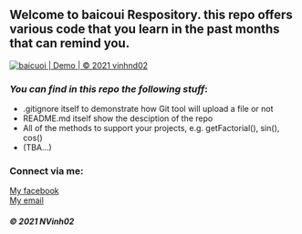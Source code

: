 ## Welcome to baicoui Respository. this repo offers various code that you learn in the past months that can remind you.

[![baicuoi | Demo | © 2021 vinhnd02 ](https://github.com/NVinh02/baicuoi/actions/workflows/baicuoi.yml/badge.svg)](https://github.com/NVinh02/baicuoi/actions/workflows/baicuoi.yml)

### _You can find in this repo the following stuff_:

* .gitignore itself to demonstrate how Git tool will upload a file or not
* README.md itself show the desciption of the repo
* All of the methods to support your projects, e.g. getFactorial(), sin(), cos()
* (TBA...)

### Connect via me:
[My facebook](Https://facebook.com)  
[My email](nguyncvinh129@gmail.com)

##### © 2021 NVinh02

